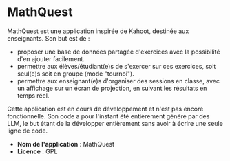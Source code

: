# MathQuest

MathQuest est une application inspirée de Kahoot, destinée aux enseignants. Son but est de :
- proposer une base de données partagée d'exercices avec la possibilité d'en ajouter facilement.
- permettre aux élèves/étudiant(e)s de s'exercer sur ces exercices, soit seul(e)s soit en groupe (mode "tournoi").
- permettre aux enseignant(e)s d'organiser des sessions en classe, avec un affichage sur un écran de projection, en suivant les résultats en temps réel.

Cette application est en cours de développement et n'est pas encore fonctionnelle. Son code a pour l'instant été entièrement généré par des LLM, le but étant de la développer entièrement sans avoir à écrire une seule ligne de code.

- **Nom de l'application** : MathQuest
- **Licence** : GPL
